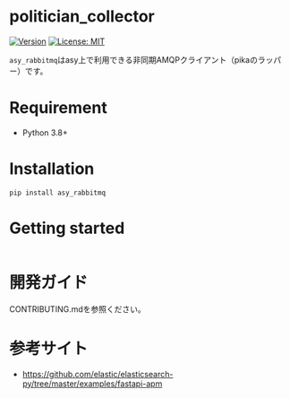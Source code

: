 # politician_collector
[![Version](https://img.shields.io/pypi/v/asy)](https://pypi.org/project/asy)
[![License: MIT](https://img.shields.io/badge/license-MIT-yellow.svg)](https://opensource.org/licenses/MIT)

`asy_rabbitmq`はasy上で利用できる非同期AMQPクライアント（pikaのラッパー）です。


# Requirement

- Python 3.8+

# Installation

``` shell
pip install asy_rabbitmq
```

# Getting started
``` Python
```

# 開発ガイド
CONTRIBUTING.mdを参照ください。

# 参考サイト
- https://github.com/elastic/elasticsearch-py/tree/master/examples/fastapi-apm
